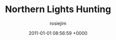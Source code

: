 ---
blog: travel
date: 2011-01-01 08:56:59 +0000
title: "Northern Lights Hunting"
author: rosiejim
permalink: /new-year-2010-11/iceland/reykjavik/northern-lights-hunting/
---